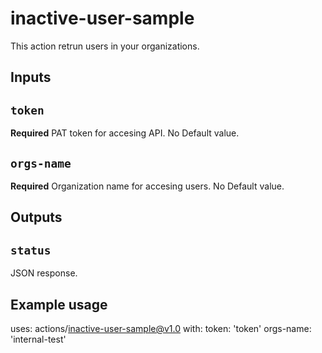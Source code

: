 # inactive-user-sample

This action retrun users in your organizations.
## Inputs

## `token`

**Required** PAT token for accesing API. No Default value.

## `orgs-name`

**Required** Organization name for accesing users. No Default value.

## Outputs

## `status`

JSON response.

## Example usage

uses: actions/inactive-user-sample@v1.0
with:
  token: 'token'
  orgs-name: 'internal-test'
